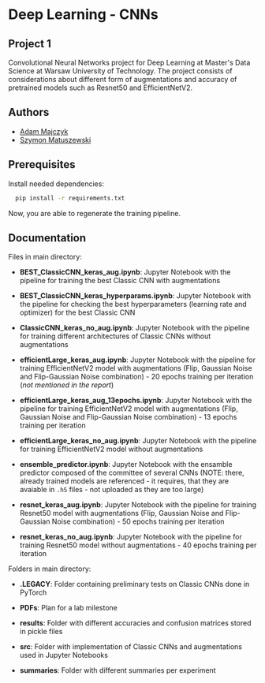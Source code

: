 
# Deep Learning - CNNs
## Project 1

Convolutional Neural Networks project for Deep Learning at Master's Data Science at Warsaw University of Technology. The project consists of considerations about different form of augmentations and accuracy of pretrained models such as Resnet50 and EfficientNetV2.
## Authors

- [Adam Majczyk](https://github.com/amajczyk)
- [Szymon Matuszewski](https://github.com/szymonsm)


## Prerequisites

Install needed dependencies:

```bash
  pip install -r requirements.txt
```
Now, you are able to regenerate the training pipeline.
## Documentation

Files in main directory:

- **BEST_ClassicCNN_keras_aug.ipynb**: Jupyter Notebook with the pipeline for training the best Classic CNN with augmentations

- **BEST_ClassicCNN_keras_hyperparams.ipynb**: Jupyter Notebook with the pipeline for checking the best hyperparameters (learning rate and optimizer) for the best Classic CNN 

- **ClassicCNN_keras_no_aug.ipynb**: Jupyter Notebook with the pipeline for training different architectures of Classic CNNs without augmentations

- **efficientLarge_keras_aug.ipynb**: Jupyter Notebook with the pipeline for training EfficientNetV2 model with augmentations (Flip, Gaussian Noise and Flip-Gaussian Noise combination) - 20 epochs training per iteration (*not mentioned in the report*)

- **efficientLarge_keras_aug_13epochs.ipynb**: Jupyter Notebook with the pipeline for training EfficientNetV2 model with augmentations (Flip, Gaussian Noise and Flip-Gaussian Noise combination) - 13 epochs training per iteration

- **efficientLarge_keras_no_aug.ipynb**: Jupyter Notebook with the pipeline for training EfficientNetV2 model without augmentations

- **ensemble_predictor.ipynb**: Jupyter Notebook with the ensamble predictor composed of the committee of several CNNs (NOTE: there, already trained models are referenced - it requires, that they are avaiable in `.h5` files - not uploaded as they are too large)

- **resnet_keras_aug.ipynb**: Jupyter Notebook with the pipeline for training Resnet50 model with augmentations (Flip, Gaussian Noise and Flip-Gaussian Noise combination) - 50 epochs training per iteration

- **resnet_keras_no_aug.ipynb**: Jupyter Notebook with the pipeline for training Resnet50 model without augmentations - 40 epochs training per iteration

Folders in main directory:

- **.LEGACY**: Folder containing preliminary tests on Classic CNNs done in PyTorch

- **PDFs**: Plan for a lab milestone 

- **results**: Folder with different accuracies and confusion matrices stored in pickle files

- **src**: Folder with implementation of Classic CNNs and augmentations used in Jupyter Notebooks

- **summaries**: Folder with different summaries per experiment

